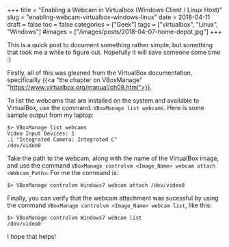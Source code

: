 +++
title = "Enabling a Webcam in Virtualbox (Windows Client / Linux Host)"
slug = "enabling-webcam-virtualbox-windows-linux"
date = 2018-04-11
draft = false
toc = false
categories = ["Geek"]
tags = ["virtualbox", "Linux", "Windows"]
#images = ["/images/posts/2018-04-07-home-depot.jpg"]
+++

This is a quick post to document something rather simple, but something that took me a while to figure out. Hopefully it will save someone some time :)

Firstly, all of this was gleaned from the VirtualBox documentation, specificailly {{<a "the chapter on VBoxManage" "https://www.virtualbox.org/manual/ch08.html">}}.

To list the webcams that are installed on the system and available to VirtualBox, use the command: `VBoxManage list webcams`. Here is some sample output from my laptop:

```
$> VBoxManage list webcams
Video Input Devices: 1
.1 "Integrated Camera: Integrated C"
/dev/video0
```

Take the path to the webcam, along with the name of the VirtualBox image, and use the command `VBoxManage controlvm <Image_Name> webcam attach <Webcam_Path>`. For me the command is:

```
$> VBoxManage controlvm Windows7 webcam attach /dev/video0
```

Finally, you can verify that the webcam attachment was sucessful by using the command `VBoxManage controlvm <Image_Name> webcam list`, like this:

```
$> VBoxManage controlvm Windows7 webcam list
/dev/video0
```

I hope that helps!
